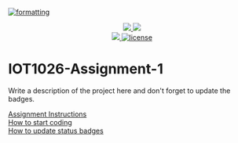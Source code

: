 [![formatting](https://github.com/Cathnava21/IOT1026-Assignment-1/actions/workflows/formatting.yml/badge.svg)](https://github.com/Cathnava21/IOT1026-Assignment-1/actions/workflows/formatting.yml)
<p align="center">
	<a href="https://github.com/Cathnava21/IOT1026-Assignment-1/actions/workflows/ci.yml">
    <img src="https://github.com/Cathnava21/IOT1026-Assignment-1/actions/workflows/ci.yml/badge.svg"/>
    </a>
	<a href="https://github.com/Cathnava21/IOT1026-Assignment-1/actions/workflows/formatting.yml">
    <img src="https://github.com/Cathnava21/IOT1026-Assignment-1/actions/workflows/formatting.yml/badge.svg"/>
	<br/>
    <a href="https://codecov.io/gh/Cathnava21/IOT1026-Assignment-1" > 
    <img src="https://codecov.io/gh/Cathnava21/IOT1026-Assignment-1/branch/main/graph/badge.svg?token=JS0857X5JD"/>
	<img title="MIT License" alt="license" src="https://img.shields.io/badge/license-MIT-informational?style=flat-square">	
    </a>
</p>

# IOT1026-Assignment-1
Write a description of the project here and don't forget to update the badges.  

[Assignment Instructions](docs/instructions.md)  
[How to start coding](docs/how-to-use.md)  
[How to update status badges](docs/how-to-update-badges.md)
